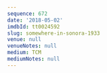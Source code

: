 ```yaml
---
sequence: 672
date: '2018-05-02'
imdbId: tt0024592
slug: somewhere-in-sonora-1933
venue: null
venueNotes: null
medium: TCM
mediumNotes: null
---
```


